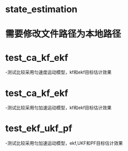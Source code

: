 # state_estimation

# 需要修改文件路径为本地路径

# test_ca_kf_ekf
-测试比较采用匀速度运动模型，kf和ekf目标估计效果

# test_ca_kf_ekf
-测试比较采用匀加速运动模型，kf和ekf目标估计效果


# test_ekf_ukf_pf
-测试比较采用匀加速运动模型，ekf,UKF和PF目标估计效果